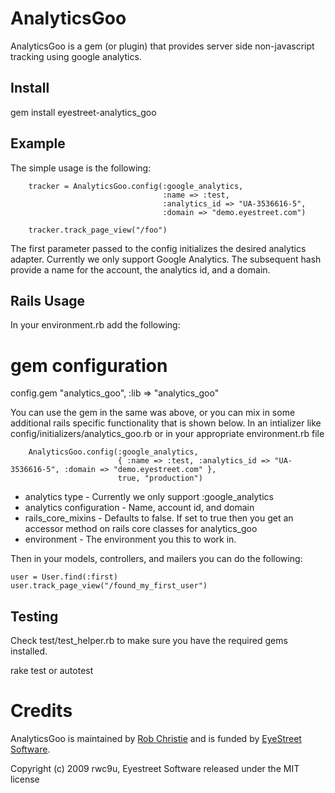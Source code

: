 # AnalyticsGoo

AnalyticsGoo is a gem (or plugin) that provides server side non-javascript tracking using google analytics. 

## Install

gem install eyestreet-analytics_goo

## Example
   The simple usage is the following:
   
        tracker = AnalyticsGoo.config(:google_analytics, 
                                      :name => :test,
                                      :analytics_id => "UA-3536616-5", 
                                      :domain => "demo.eyestreet.com")

        tracker.track_page_view("/foo")

The first parameter passed to the config initializes the desired analytics adapter. Currently we only support
Google Analytics. The subsequent hash provide a name for the account, the analytics id, and a domain.

## Rails Usage

In your environment.rb add the following:

  # gem configuration 
  config.gem "analytics_goo", :lib => "analytics_goo"
  

You can use the gem in the same was above, or you can mix in some additional rails specific functionality that is shown below.
In an intializer like config/initializers/analytics_goo.rb or in your appropriate environment.rb file

        AnalyticsGoo.config(:google_analytics, 
                            { :name => :test, :analytics_id => "UA-3536616-5", :domain => "demo.eyestreet.com" }, 
                            true, "production")

* analytics type - Currently we only support :google_analytics
* analytics configuration - Name, account id, and domain
* rails_core_mixins - Defaults to false. If set to true then you get an accessor method on rails core classes for analytics_goo
* environment - The environment you this to work in.

Then in your models, controllers, and mailers you can do the following:

    user = User.find(:first)
    user.track_page_view("/found_my_first_user")

## Testing

Check test/test_helper.rb to make sure you have the required gems installed.

  rake test
  or
  autotest

# Credits

AnalyticsGoo is maintained by [Rob Christie](mailto:rob.christie@eyestreet.com) and is funded by [EyeStreet Software](http://www.eyestreet.com).


Copyright (c) 2009 rwc9u, Eyestreet Software released under the MIT license
